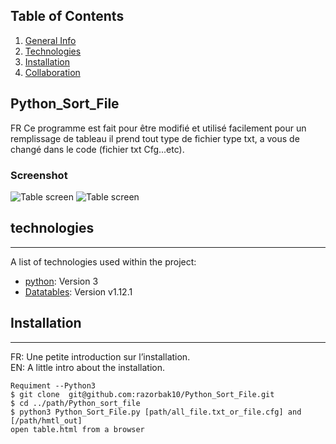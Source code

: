 ## Table of Contents
1. [General Info](#general-info)
2. [Technologies](#technologies)
3. [Installation](#installation)
4. [Collaboration](#collaboration)

## Python_Sort_File 
FR
Ce programme est fait pour être modifié et utilisé facilement pour un remplissage de tableau il prend tout type de fichier type txt, a vous de changé dans le code (fichier txt Cfg...etc).  

### Screenshot
![Table screen](https://github.com/razorbak10/Python_Sort_File/blob/main/screen/image.PNG)
![Table screen](https://github.com/razorbak10/Python_Sort_File/blob/main/screen/image2.PNG)

## technologies
***
A list of technologies used within the project:
* [python](https://www.python.org/downloads/source/): Version 3
* [Datatables](https://datatables.net/manual/): Version v1.12.1
## Installation
***
FR:
Une petite introduction sur l’installation.  
  EN:
A little intro about the installation. 
```
Requiment --Python3
$ git clone  git@github.com:razorbak10/Python_Sort_File.git
$ cd ../path/Python_sort_file
$ python3 Python_Sort_File.py [path/all_file.txt_or_file.cfg] and [/path/hmtl_out]
open table.html from a browser
```


